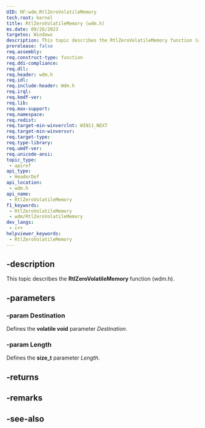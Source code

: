 ```yaml
---
UID: NF:wdm.RtlZeroVolatileMemory
tech.root: kernel
title: RtlZeroVolatileMemory (wdm.h)
ms.date: 09/26/2023
targetos: Windows
description: This topic describes the RtlZeroVolatileMemory function (wdm.h).
prerelease: false
req.assembly: 
req.construct-type: function
req.ddi-compliance: 
req.dll: 
req.header: wdm.h
req.idl: 
req.include-header: Wdm.h
req.irql: 
req.kmdf-ver: 
req.lib: 
req.max-support: 
req.namespace: 
req.redist: 
req.target-min-winverclnt: WIN11_NEXT
req.target-min-winversvr: 
req.target-type: 
req.type-library: 
req.umdf-ver: 
req.unicode-ansi: 
topic_type:
 - apiref
api_type:
 - HeaderDef
api_location:
 - wdm.h
api_name:
 - RtlZeroVolatileMemory
f1_keywords:
 - RtlZeroVolatileMemory
 - wdm/RtlZeroVolatileMemory
dev_langs:
 - c++
helpviewer_keywords:
 - RtlZeroVolatileMemory
---
```


## -description

This topic describes the **RtlZeroVolatileMemory** function (wdm.h).

## -parameters

### -param Destination

Defines the **volatile void** parameter *Destination*.

### -param Length

Defines the **size_t** parameter *Length*.

## -returns

## -remarks

## -see-also
